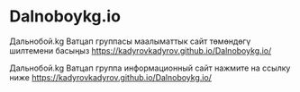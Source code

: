 # Dalnoboykg.io

Дальнобой.kg Ватцап группасы маалыматтык сайт
төмөндөгү шилтемени басыңыз
https://kadyrovkadyrov.github.io/Dalnoboykg.io/

Дальнобой.kg Ватцап группа информационный сайт
нажмите на ссылку ниже
https://kadyrovkadyrov.github.io/Dalnoboykg.io/

